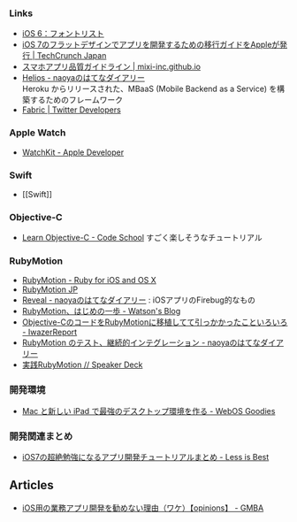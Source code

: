### Links
- [iOS 6：フォントリスト](http://support.apple.com/kb/HT5484?viewlocale=ja_JP&locale=ja_JP)
- [iOS 7のフラットデザインでアプリを開発するための移行ガイドをAppleが発行 | TechCrunch Japan](http://jp.techcrunch.com/2013/06/11/20130610apple-publishes-ios-7-transition-guide-to-help-developers-adopt-flat-design/)
- [スマホアプリ品質ガイドライン | mixi-inc.github.io](http://mixi-inc.github.io/guidelines/qa/smartphone/guideline.html)
- [Helios - naoyaのはてなダイアリー](http://d.hatena.ne.jp/naoya/20130912/1378963649)  
  Heroku からリリースされた、MBaaS (Mobile Backend as a Service) を構築するためのフレームワーク
- [Fabric | Twitter Developers](https://dev.twitter.com/products/fabric)

### Apple Watch
- [WatchKit - Apple Developer](https://developer.apple.com/watchkit/)

### Swift
- [[Swift]]

### Objective-C
- [Learn Objective-C - Code School](https://www.codeschool.com/courses/try-objective-c) すごく楽しそうなチュートリアル

### RubyMotion
- [RubyMotion - Ruby for iOS and OS X](http://www.rubymotion.com/)
- [RubyMotion JP](http://rubymotion.jp/)
- [Reveal - naoyaのはてなダイアリー](http://d.hatena.ne.jp/naoya/20130604/1370327853)
: iOSアプリのFirebug的なもの
- [RubyMotion、はじめの一歩 - Watson's Blog](http://watson1978.github.io/blog/2012/05/03/first-step-in-rubymotion_ja/)
- [Objective-CのコードをRubyMotionに移植してて引っかかったこといろいろ - IwazerReport](http://www.iwazer.com/~iwazawa/diary/2012/12/translate-objective-c-to-rubymotion.html)
- [RubyMotion のテスト、継続的インテグレーション - naoyaのはてなダイアリー](http://d.hatena.ne.jp/naoya/20130627/1372325650)
- [実践RubyMotion // Speaker Deck](https://speakerdeck.com/naoya/shi-jian-rubymotion)

### 開発環境
- [Mac と新しい iPad で最強のデスクトップ環境を作る - WebOS Goodies](http://webos-goodies.jp/archives/perfect_desktop_with_Mac_and_ipad.html)

### 開発関連まとめ
- [iOS7の超絶勉強になるアプリ開発チュートリアルまとめ - Less is Best](http://yss44.hatenablog.com/entry/2014/01/20/194343)


## Articles
- [iOS用の業務アプリ開発を勧めない理由（ワケ）【opinions】 - GMBA](http://gmba.jp/2015-02-19-15-20-41/44-opinions/1219-opinion-oishi-vol2.html)